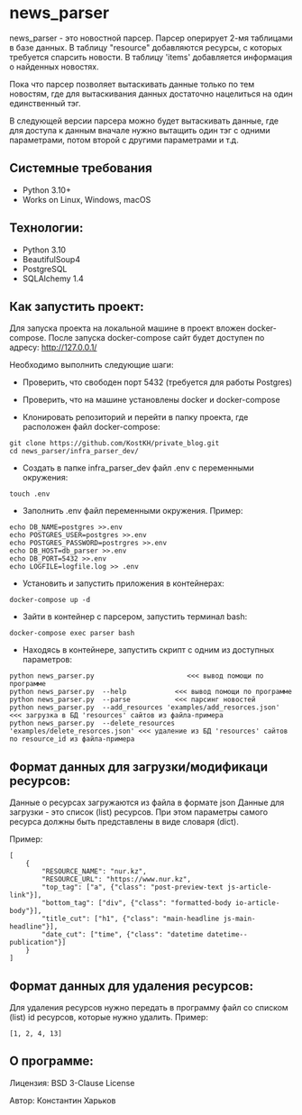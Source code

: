 # news_parser

news_parser - это новостной парсер.
Парсер оперирует 2-мя таблицами в базе данных. В таблицу "resource" добавляются ресурсы, с которых требуется спарсить новости.
В таблицу 'items' добавляется информация о найденных новостях.

Пока что парсер позволяет вытаскивать данные только по тем новостям, где для вытаскивания данных достаточно нацелиться на один единственный тэг.

В следующей версии парсера можно будет вытаскивать данные, где для доступа к данным вначале нужно вытащить один тэг с одними параметрами, потом второй с другими параметрами и т.д.

## Системные требования
- Python 3.10+
- Works on Linux, Windows, macOS

## Технологии:
- Python 3.10
- BeautifulSoup4
- PostgreSQL
- SQLAlchemy 1.4

## Как запустить проект:

Для запуска проекта на локальной машине в проект вложен docker-compose. После запуска docker-compose сайт будет доступен по адресу: http://127.0.0.1/

Необходимо выполнить следующие шаги:
- Проверить, что свободен порт 5432 (требуется для работы  Postgres)

- Проверить, что на машине установлены docker и docker-compose 

- Клонировать репозиторий и перейти в папку проекта, где расположен файл docker-compose:
```
git clone https://github.com/KostKH/private_blog.git
cd news_parser/infra_parser_dev/
```

- Cоздать в папке infra_parser_dev файл .env с переменными окружения:
```
touch .env
```
- Заполнить .env файл переменными окружения. Пример:
```
echo DB_NAME=postgres >>.env
echo POSTGRES_USER=postgres >>.env
echo POSTGRES_PASSWORD=postrgres >>.env
echo DB_HOST=db_parser >>.env
echo DB_PORT=5432 >>.env
echo LOGFILE=logfile.log >> .env
```
- Установить и запустить приложения в контейнерах:
```
docker-compose up -d
```
- Зайти в контейнер с парсером, запустить терминал bash:
```
docker-compose exec parser bash
```
- Находясь в контейнере, запустить скрипт с одним из доступных параметров:
```
python news_parser.py                       <<< вывод помощи по программе
python news_parser.py  --help            <<< вывод помощи по программе
python news_parser.py  --parse           <<< парсинг новостей
python news_parser.py  --add_resources 'examples/add_resorces.json'       <<< загрузка в БД 'resources' сайтов из файла-примера
python news_parser.py  --delete_resources 'examples/delete_resorces.json' <<< удаление из БД 'resources' сайтов по resource_id из файла-примера
```

## Формат данных для загрузки/модификаци ресурсов:
Данные о ресурсах загружаются из файла в формате json
Данные для загрузки  - это список (list) ресурсов. При этом параметры самого ресурса должны быть представлены в виде словаря (dict).

Пример:
```
[
    {
        "RESOURCE_NAME": "nur.kz",
        "RESOURCE_URL": "https://www.nur.kz",
        "top_tag": ["a", {"class": "post-preview-text js-article-link"}],
        "bottom_tag": ["div", {"class": "formatted-body io-article-body"}], 
        "title_cut": ["h1", {"class": "main-headline js-main-headline"}],
        "date_cut": ["time", {"class": "datetime datetime--publication"}]
    }
]
```

## Формат данных для удаления ресурсов:
Для удаления ресурсов нужно передать в программу файл со списком (list) id ресурсов, которые нужно удалить.
Пример:
```
[1, 2, 4, 13]
```

## О программе:

Лицензия: BSD 3-Clause License

Автор: Константин Харьков